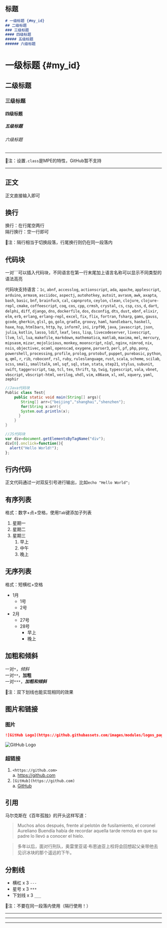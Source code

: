 ## 标题

```markdown
# 一级标题 {#my_id}
## 二级标题
### 三级标题
#### 四级标题
##### 五级标题
###### 六级标题
```

# 一级标题 {#my_id}

## 二级标题

### 三级标题

#### 四级标题

##### 五级标题

###### 六级标题

***
💚注：设置`.class`是MPE的特性，GitHub暂不支持  

***

## 正文

正文直接输入即可  

## 换行

换行：在行尾空两行  
隔行换行：空一行即可

💚注：隔行相当于切换段落，行尾换行则仍在同一段落内

## 代码块

一对```可以插入代码块，不同语言在第一行末尾加上语言名称可以显示不同类型的语法高亮

代码块支持语言：`1c`, `abnf`, `accesslog`, `actionscript`, `ada`, `apache`, `applescript`, `arduino`, `armasm`, `asciidoc`, `aspectj`, `autohotkey`, `autoit`, `avrasm`, `awk`, `axapta`, `bash`, `basic`, `bnf`, `brainfuck`, `cal`, `capnproto`, `ceylon`, `clean`, `clojure`, `clojure-repl`, `cmake`, `coffeescript`, `coq`, `cos`, `cpp`, `crmsh`, `crystal`, `cs`, `csp`, `css`, `d`, `dart`, `delphi`, `diff`, `django`, `dns`, `dockerfile`, `dos`, `dsconfig`, `dts`, `dust`, `ebnf`, `elixir`, `elm`, `erb`, `erlang`, `erlang-repl`, `excel`, `fix`, `flix`, `fortran`, `fsharp`, `gams`, `gauss`, `gcode`, `gherkin`, `glsl`, `go`, `golo`, `gradle`, `groovy`, `haml`, `handlebars`, `haskell`, `haxe`, `hsp`, `htmlbars`, `http`, `hy`, `inform7`, `ini`, `irpf90`, `java`, `javascript`, `json`, `julia`, `kotlin`, `lasso`, `ldif`, `leaf`, `less`, `lisp`, `livecodeserver`, `livescript`, `llvm`, `lsl`, `lua`, `makefile`, `markdown`, `mathematica`, `matlab`, `maxima`, `mel`, `mercury`, `mipsasm`, `mizar`, `mojolicious`, `monkey`, `moonscript`, `n1ql`, `nginx`, `nimrod`, `nix`, `nsis`, `objectivec`, `ocaml`, `openscad`, `oxygene`, `parser3`, `perl`, `pf`, `php`, `pony`, `powershell`, `processing`, `profile`, `prolog`, `protobuf`, `puppet`, `purebasic`, `python`, `q`, `qml`, `r`, `rib`, `roboconf`, `rsl`, `ruby`, `ruleslanguage`, `rust`, `scala`, `scheme`, `scilab`, `scss`, `smali`, `smalltalk`, `sml`, `sqf`, `sql`, `stan`, `stata`, `step21`, `stylus`, `subunit`, `swift`, `taggerscript`, `tap`, `tcl`, `tex`, `thrift`, `tp`, `twig`, `typescript`, `vala`, `vbnet`, `vbscript`, `vbscript-html`, `verilog`, `vhdl`, `vim`, `x86asm`, `xl`, `xml`, `xquery`, `yaml`, `zephir`

```java
//Java代码块
Public class Test{
    public static void main(String[] args){
       String[] arr={"beijing","shanghai","shenzhen"};
       for(String x:arr){
       System.out.println(x);
      }
    }
}
```

```js
//JS代码块
var div=document.getElementsByTagName("div");
div[0].onclick=function(){
  alert("Hello World!");
};
```

## 行内代码

正文代码通过一对双反引号进行输出，比如``echo "Hello World";``

## 有序列表

格式：数字+点+空格，使用``Tab``键添加子列表

1. 星期一
2. 星期二
3. 星期三
   1. 早上
   2. 中午
   3. 晚上

## 无序列表

格式：短横杠+空格

- 1月
  - 1号
  - 2号
- 2月
  - 27号
  - 28号
    - 早上
    - 晚上

## 加粗和倾斜

一对``*``，*倾斜*  
一对``**``，**加粗**  
一对``***``，***加粗和倾斜***

💚注：双下划线也能实现相同的效果

## 图片和链接

### 图片

```markdown
![GitHub Logo](https://github.githubassets.com/images/modules/logos_page/GitHub-Mark.png)
```

![GitHub Logo](https://github.githubassets.com/images/modules/logos_page/GitHub-Mark.png)

### 超链接

1. ``<https://github.com>``  
  a. <https://github.com>  
2. ``[GitHub](https://github.com)``  
  a. [GitHub](https://github.com)

## 引用

马尔克斯在《百年孤独》的开头这样写道：  

> Muchos años después, frente al pelotón de fusilamiento, el coronel Aureliano Buendía había de
recordar aquella tarde remota en que su padre lo llevó a conocer el hielo.  

> 多年以后，面对行刑队，奥雷里亚诺·布恩迪亚上校将会回想起父亲带他去见识冰块的那个遥远的下午。

## 分割线

- 横杠 x 3 ``---``  
- 星号 x 3 ``***``  
- 下划线 x 3 ``___``  

💚注：不要在同一段落内使用（隔行使用！）

---

***
___

